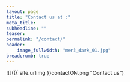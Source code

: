 ```yaml
---
layout: page
title: "Contact us at :"
meta_title: 
subheadline: ""
teaser: 
permalink: "/contact/"
header:
    image_fullwidth: "mer3_dark_01.jpg"
breadcrumb: true
---
```


![]({{ site.urlimg }}contactON.png "Contact us")

